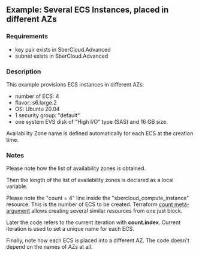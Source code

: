 ## Example: Several ECS Instances, placed in different AZs

### Requirements

- key pair exists in SberCloud.Advanced
- subnet exists in SberCloud.Advanced

### Description

This example provisions ECS instances in different AZs:
- number of ECS: 4
- flavor: s6.large.2
- OS: Ubuntu 20.04
- 1 security group: "default"
- one system EVS disk of "High I/O" type (SAS) and 16 GB size. 

Availability Zone name is defined automatically for each ECS at the creation time.

### Notes

Please note how the list of availability zones is obtained.

Then the length of the list of availability zones is declared as a local variable.

Please note the "count = 4" line inside the "sbercloud_compute_instance" resource. This is the number of ECS to be created. Terraform [count meta-argument](https://www.terraform.io/docs/language/meta-arguments/count.html) allows creating several similar resources from one just block.  

Later the code refers to the current iteration with **count.index**. Current iteration is used to set a unique name for each ECS.  

Finally, note how each ECS is placed into a different AZ. The code doesn't depend on the names of AZs at all.
